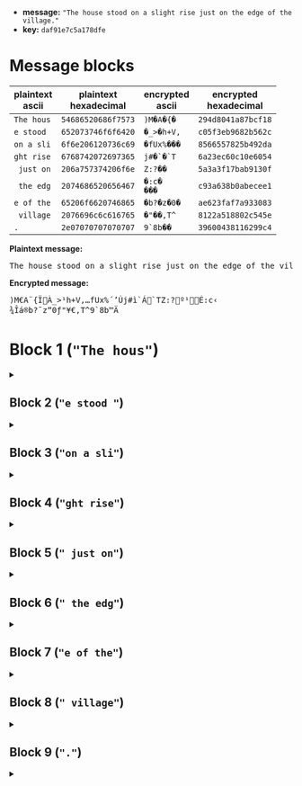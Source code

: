 * **message:** `"The house stood on a slight rise just on the edge of the village."`
* **key:** `daf91e7c5a178dfe`

# Message blocks
| plaintext<br>ascii | plaintext<br>hexadecimal | encrypted<br>ascii | encrypted<br>hexadecimal |
| ------------------ | ------------------------ | ------------------ | ------------------------ |
| `The hous` | `54686520686f7573` | ```)M�A�{�```  | `294d8041a87bcf18` |
| `e stood ` | `652073746f6f6420` | ```�_>�h+V,``` | `c05f3eb9682b562c` |
| `on a sli` | `6f6e206120736c69` | ```�fUx%���``` | `8566557825b492da` |
| `ght rise` | `6768742072697365` | ```j#�`�`T```  | `6a23ec60c10e6054` |
| ` just on` | `206a757374206f6e` | ```Z:?��```    | `5a3a3f17bab9130f` |
| ` the edg` | `2074686520656467` | ```�:c�```<br>```���``` | `c93a638b0abecee1` |
| `e of the` | `65206f6620746865` | ```�b?�z�0�``` | `ae623faf7a933083` |
| ` village` | `2076696c6c616765` | ```�"��,T^```  | `8122a518802c545e` |
| `.`        | `2e07070707070707` | ```9`8b��```   | `39600438116299c4` |

**Plaintext message:**
<pre>The house stood on a slight rise just on the edge of the village.</pre>

**Encrypted message:**
<pre>)M€A¨{ÏÀ_>¹h+V,…fUx%´’Új#ì`Á`TZ:?º¹É:c‹
¾Îá®b?¯z“0ƒ"¥€,T^9`8b™Ä</pre>

# Block 1 (`"The hous"`)
<details><summary></summary>

* Block: `54686520686f7573`
* PC-1: `f7c165e400fe32a0`

| round | left | right | subkey | feistel | feistel XOR left |
| ----- | ---- | ----- | ------ | ------- | ---------------- |
|  0 | `f7c165e4` | `00fe32a0` | `b9c2fcfffd4c` | `c9fb7f8a` | `3e3a1a6e`
|  1 | `00fe32a0` | `3e3a1a6e` | `a5fc9a5f9eef` | `b88933e7` | `b8770147`
|  2 | `3e3a1a6e` | `b8770147` | `762fc2defdf9` | `d971feb8` | `e74be4d6`
|  3 | `b8770147` | `e74be4d6` | `7afc112bff7d` | `b86fc111` | `0018c056`
|  4 | `e74be4d6` | `0018c056` | `4da55efbfdb2` | `3703aaed` | `d0484e3b`
|  5 | `0018c056` | `d0484e3b` | `66c49fed4f3f` | `f5c2e524` | `f5da2572`
|  6 | `d0484e3b` | `f5da2572` | `7f8922df7ade` | `b7041ca1` | `674c529a`
|  7 | `f5da2572` | `674c529a` | `aaa8bbf5d3fd` | `e9d37450` | `1c095122`
|  8 | `674c529a` | `1c095122` | `89f2c7ffee9c` | `27c4eaae` | `4088b834`
|  9 | `1c095122` | `4088b834` | `315fce7977df` | `d084844a` | `cc8dd568`
| 10 | `4088b834` | `cc8dd568` | `7071e1bff0af` | `7f5da68e` | `3fd51eba`
| 11 | `cc8dd568` | `3fd51eba` | `91cd75e67fe7` | `80b8a96d` | `4c357c05`
| 12 | `3fd51eba` | `4c357c05` | `c56397beabff` | `1a51ac9e` | `2584b224`
| 13 | `4c357c05` | `2584b224` | `3797a5f7dfd3` | `89ce96a0` | `c5fbeaa5`
| 14 | `2584b224` | `c5fbeaa5` | `db10e35fa77b` | `71b54144` | `5431f360`
| 15 | `c5fbeaa5` | `5431f360` | `49aa7bf4d7ff` | `af5ba8ce` | `6aa0426b`
* Catted halves: `6aa0426b5431f360`
* PC-2: `294d8041a87bcf18`

| round | half block | subkey | expanded | e XOR subkey | s-box | p-box |
| ----- | ---------- | ------ | -------- | ------------ | ----- | ----- |
|  0 | `00fe32a0` | `b9c2fcfffd4c` | `0017fc1a5500` | `b9d500e5a84c` | `bbc7a76b` | `c9fb7f8a`
|  1 | `3e3a1a6e` | `a5fc9a5f9eef` | `1fc1f40f435c` | `ba3d6e50ddb3` | `b8ed398c` | `b88933e7`
|  2 | `b8770147` | `762fc2defdf9` | `df03ae802a0f` | `a92c6c5ed7f6` | `6747af6d` | `d971feb8`
|  3 | `e74be4d6` | `7afc112bff7d` | `70ea57f096ad` | `0a1646db69d0` | `4dc35a8a` | `b86fc111`
|  4 | `0018c056` | `4da55efbfdb2` | `0000f16002ac` | `4da5af9bff1e` | `6078bd97` | `3703aaed`
|  5 | `d0484e3b` | `66c49fed4f3f` | `ea025025c1f7` | `8cc6cfc88ec8` | `c3b39926` | `f5c2e524`
|  6 | `f5da2572` | `7f8922df7ade` | `7abef410aba5` | `0537d6cfd17b` | `0015f8b5` | `b7041ca1`
|  7 | `674c529a` | `aaa8bbf5d3fd` | `30ea582a54f4` | `9a42e3df8709` | `874f916a` | `e9d37450`
|  8 | `1c095122` | `89f2c7ffee9c` | `0f8052aa2904` | `86729555c798` | `f132f515` | `27c4eaae`
|  9 | `4088b834` | `315fce7977df` | `2014515f01a8` | `114b9f267677` | `d2094c20` | `d084844a`
| 10 | `cc8dd568` | `7071e1bff0af` | `65945beaab51` | `15e5ba555bfe` | `7a72fd78` | `7f5da68e`
| 11 | `3fd51eba` | `91cd75e67fe7` | `1ffeaa8fd5f4` | `8e33df69aa13` | `c8a907c5` | `80b8a96d`
| 12 | `4c357c05` | `c56397beabff` | `a581aabf800a` | `60e23d012bf5` | `54622d79` | `1a51ac9e`
| 13 | `2584b224` | `3797a5f7dfd3` | `10bc095a4108` | `272bacad9edb` | `e807e02e` | `89ce96a0`
| 14 | `c5fbeaa5` | `db10e35fa77b` | `e0bff7f5550b` | `3baf14aaf270` | `83e8da40` | `71b54144`
| 15 | `5431f360` | `49aa7bf4d7ff` | `2a81a3fa6b00` | `632bd80ebcff` | `587bb55b` | `af5ba8ce`
</details>

## Block 2 (`"e stood "`)
<details><summary></summary>

* Block: `652073746f6f6420`
* PC-1: `7d0c793500ff3034`

| round | left | right | subkey | feistel | feistel XOR left |
| ----- | ---- | ----- | ------ | ------- | ---------------- |
|  0 | `7d0c7935` | `00ff3034` | `b9c2fcfffd4c` | `f29953e2` | `8f952ad7`
|  1 | `00ff3034` | `8f952ad7` | `a5fc9a5f9eef` | `f958dd7e` | `f9a7ed4a`
|  2 | `8f952ad7` | `f9a7ed4a` | `762fc2defdf9` | `0b0ba0b0` | `849e8a67`
|  3 | `f9a7ed4a` | `849e8a67` | `7afc112bff7d` | `e3ca732f` | `1a6d9e65`
|  4 | `849e8a67` | `1a6d9e65` | `4da55efbfdb2` | `bff6eb6e` | `3b686109`
|  5 | `1a6d9e65` | `3b686109` | `66c49fed4f3f` | `a9410109` | `b32c9f6c`
|  6 | `3b686109` | `b32c9f6c` | `7f8922df7ade` | `ecf9b709` | `d791d600`
|  7 | `b32c9f6c` | `d791d600` | `aaa8bbf5d3fd` | `95e4ae73` | `26c8311f`
|  8 | `d791d600` | `26c8311f` | `89f2c7ffee9c` | `4d037dda` | `9a92abda`
|  9 | `26c8311f` | `9a92abda` | `315fce7977df` | `ba8405a9` | `9c4c34b6`
| 10 | `9a92abda` | `9c4c34b6` | `7071e1bff0af` | `260b504b` | `bc99fb91`
| 11 | `9c4c34b6` | `bc99fb91` | `91cd75e67fe7` | `ee488300` | `7204b7b6`
| 12 | `bc99fb91` | `7204b7b6` | `c56397beabff` | `85c99cea` | `3950677b`
| 13 | `7204b7b6` | `3950677b` | `3797a5f7dfd3` | `da6686ec` | `a862315a`
| 14 | `3950677b` | `a862315a` | `db10e35fa77b` | `30ecd91d` | `09bcbe66`
| 15 | `a862315a` | `09bcbe66` | `49aa7bf4d7ff` | `fb2cf770` | `534ec62a`
* Catted halves: `534ec62a09bcbe66`
* PC-2: `c05f3eb9682b562c`

| round | half block | subkey | expanded | e XOR subkey | s-box | p-box |
| ----- | ---------- | ------ | -------- | ------------ | ----- | ----- |
|  0 | `00ff3034` | `b9c2fcfffd4c` | `0017fe9a01a8` | `b9d50265fce4` | `bbcd3854` | `f29953e2`
|  1 | `8f952ad7` | `a5fc9a5f9eef` | `c5fcaa9556af` | `600030cac840` | `5faf9c6d` | `f958dd7e`
|  2 | `f9a7ed4a` | `762fc2defdf9` | `7f3d0ff5aa55` | `0912cd2b57ac` | `4c40a11e` | `0b0ba0b0`
|  3 | `849e8a67` | `7afc112bff7d` | `c094fd45430f` | `ba68ec6ebc72` | `bba79596` | `e3ca732f`
|  4 | `1a6d9e65` | `4da55efbfdb2` | `8f435bcfc30a` | `c2e605343eb8` | `f1bbdf5f` | `bff6eb6e`
|  5 | `3b686109` | `66c49fed4f3f` | `9f6b50302852` | `f9afcfdd676d` | `00c39488` | `a9410109`
|  6 | `b32c9f6c` | `7f8922df7ade` | `5a69594feb59` | `25e07b909187` | `ead717e8` | `ecf9b709`
|  7 | `d791d600` | `aaa8bbf5d3fd` | `6afca3eac001` | `c054181f13fc` | `f41bcba5` | `95e4ae73`
|  8 | `26c8311f` | `89f2c7ffee9c` | `90d6501a28fe` | `192497e5c662` | `17dca52b` | `4d037dda`
|  9 | `9a92abda` | `315fce7977df` | `4f54a5557ef5` | `7e0b6b2c092a` | `80817cbc` | `ba8405a9`
| 10 | `9c4c34b6` | `7071e1bff0af` | `4f82581a95ad` | `3ff3b9a56502` | `195c1492` | `260b504b`
| 11 | `bc99fb91` | `91cd75e67fe7` | `df94f3ff7ca3` | `4e5986190344` | `6a931018` | `ee488300`
| 12 | `7204b7b6` | `c56397beabff` | `3a40095afdac` | `ff239ee45653` | `d85fa425` | `85c99cea`
| 13 | `3950677b` | `3797a5f7dfd3` | `9f2aa030ebf6` | `a8bd05c73425` | `622b6e3e` | `da6686ec`
| 14 | `a862315a` | `db10e35fa77b` | `5503041a2af5` | `8e13e7458d8e` | `cda65e81` | `30ecd91d`
| 15 | `09bcbe66` | `49aa7bf4d7ff` | `053df95fc30c` | `4c9782ab14f3` | `6f8ddb3c` | `fb2cf770`
</details>

## Block 3 (`"on a sli"`)
<details><summary></summary>

* Block: `6f6e206120736c69`
* PC-1: `eb2043a900ffc323`

| round | left | right | subkey | feistel | feistel XOR left |
| ----- | ---- | ----- | ------ | ------- | ---------------- |
|  0 | `eb2043a9` | `00ffc323` | `b9c2fcfffd4c` | `49bf4d69` | `a29f0ec0`
|  1 | `00ffc323` | `a29f0ec0` | `a5fc9a5f9eef` | `b626a649` | `b6d9656a`
|  2 | `a29f0ec0` | `b6d9656a` | `762fc2defdf9` | `e96b1671` | `4bf418b1`
|  3 | `b6d9656a` | `4bf418b1` | `7afc112bff7d` | `149fd240` | `a246b72a`
|  4 | `4bf418b1` | `a246b72a` | `4da55efbfdb2` | `c76b9dac` | `8c9f851d`
|  5 | `a246b72a` | `8c9f851d` | `66c49fed4f3f` | `7cf5e5d2` | `deb352f8`
|  6 | `8c9f851d` | `deb352f8` | `7f8922df7ade` | `1dd0bc7a` | `914f3967`
|  7 | `deb352f8` | `914f3967` | `aaa8bbf5d3fd` | `52238433` | `8c90d6cb`
|  8 | `914f3967` | `8c90d6cb` | `89f2c7ffee9c` | `430faf11` | `d2409676`
|  9 | `8c90d6cb` | `d2409676` | `315fce7977df` | `e5dac4a5` | `694a126e`
| 10 | `d2409676` | `694a126e` | `7071e1bff0af` | `98a076a1` | `4ae0e0d7`
| 11 | `694a126e` | `4ae0e0d7` | `91cd75e67fe7` | `cbdfe01f` | `a295f271`
| 12 | `4ae0e0d7` | `a295f271` | `c56397beabff` | `38148666` | `72f466b1`
| 13 | `a295f271` | `72f466b1` | `3797a5f7dfd3` | `0aa6e9bc` | `a8331bcd`
| 14 | `72f466b1` | `a8331bcd` | `db10e35fa77b` | `93ceee73` | `e13a88c2`
| 15 | `a8331bcd` | `e13a88c2` | `49aa7bf4d7ff` | `26df2cd8` | `8eec3715`
* Catted halves: `8eec3715e13a88c2`
* PC-2: `8566557825b492da`

| round | half block | subkey | expanded | e XOR subkey | s-box | p-box |
| ----- | ---------- | ------ | -------- | ------------ | ----- | ----- |
|  0 | `00ffc323` | `b9c2fcfffd4c` | `8017ffe06906` | `39d5031f944a` | `8bc8c6ef` | `49bf4d69`
|  1 | `a29f0ec0` | `a5fc9a5f9eef` | `5054fe85d601` | `f5a864da48ee` | `60195fb2` | `b626a649`
|  2 | `b6d9656a` | `762fc2defdf9` | `5ad6f2b0ab55` | `2cf9306e56ac` | `2e4f92ae` | `e96b1671`
|  3 | `4bf418b1` | `7afc112bff7d` | `a57fa80f15a2` | `df83b924eadf` | `e95c4842` | `149fd240`
|  4 | `a246b72a` | `4da55efbfdb2` | `50420d5ae955` | `1de753a114e7` | `4af7a637` | `c76b9dac`
|  5 | `8c9f851d` | `66c49fed4f3f` | `c594ffc0a8fb` | `a350602de7c4` | `d7da7b68` | `7cf5e5d2`
|  6 | `deb352f8` | `7f8922df7ade` | `6fd5a6aa57f1` | `105c84752d2f` | `d41e8d6d` | `1dd0bc7a`
|  7 | `914f3967` | `aaa8bbf5d3fd` | `ca2a5e9f2b0f` | `6082e56af8f2` | `56400ab6` | `52238433`
|  8 | `8c90d6cb` | `89f2c7ffee9c` | `c594a16ad657` | `4c66669538cb` | `6ec0c1b3` | `430faf11`
|  9 | `d2409676` | `315fce7977df` | `6a42014ac3ad` | `5b1dcf33b472` | `cb33b0e6` | `e5dac4a5`
| 10 | `694a126e` | `7071e1bff0af` | `352a540a435c` | `455bb5b5b3f3` | `a1052bac` | `98a076a1`
| 11 | `4ae0e0d7` | `91cd75e67fe7` | `a557017016ae` | `349a74966949` | `df63c5da` | `cbdfe01f`
| 12 | `a295f271` | `c56397beabff` | `d054abfa43a3` | `15373c44e85c` | `7028586c` | `38148666`
| 13 | `72f466b1` | `3797a5f7dfd3` | `ba57a830d5a2` | `8dc00dc70a71` | `c5a0671f` | `0aa6e9bc`
| 14 | `a8331bcd` | `db10e35fa77b` | `d501a68f7e5b` | `0e1145d0d920` | `fd0bc9b7` | `93ceee73`
| 15 | `e13a88c2` | `49aa7bf4d7ff` | `7029f5451605` | `39838eb1c1fa` | `8c5a7573` | `26df2cd8`
</details>

## Block 4 (`"ght rise"`)
<details><summary></summary>

* Block: `6768742072697365`
* PC-1: `f75485e100ff2251`

| round | left | right | subkey | feistel | feistel XOR left |
| ----- | ---- | ----- | ------ | ------- | ---------------- |
|  0 | `f75485e1` | `00ff2251` | `b9c2fcfffd4c` | `e19b5141` | `16cfd4a0`
|  1 | `00ff2251` | `16cfd4a0` | `a5fc9a5f9eef` | `8ed80de2` | `8e272fb3`
|  2 | `16cfd4a0` | `8e272fb3` | `762fc2defdf9` | `e63f6a79` | `f0f0bed9`
|  3 | `8e272fb3` | `f0f0bed9` | `7afc112bff7d` | `8350b851` | `0d7797e2`
|  4 | `f0f0bed9` | `0d7797e2` | `4da55efbfdb2` | `ed894af0` | `1d79f429`
|  5 | `0d7797e2` | `1d79f429` | `66c49fed4f3f` | `98f87695` | `958fe177`
|  6 | `1d79f429` | `958fe177` | `7f8922df7ade` | `2e472ca3` | `333ed88a`
|  7 | `958fe177` | `333ed88a` | `aaa8bbf5d3fd` | `f34042a8` | `66cfa3df`
|  8 | `333ed88a` | `66cfa3df` | `89f2c7ffee9c` | `eef749d9` | `ddc99153`
|  9 | `66cfa3df` | `ddc99153` | `315fce7977df` | `28c7fbe4` | `4e08583b`
| 10 | `ddc99153` | `4e08583b` | `7071e1bff0af` | `a209674f` | `7fc0f61c`
| 11 | `4e08583b` | `7fc0f61c` | `91cd75e67fe7` | `b2cf008f` | `fcc758b4`
| 12 | `7fc0f61c` | `fcc758b4` | `c56397beabff` | `dcb72627` | `a377d03b`
| 13 | `fcc758b4` | `a377d03b` | `3797a5f7dfd3` | `05ec7324` | `f92b2b90`
| 14 | `a377d03b` | `f92b2b90` | `db10e35fa77b` | `b738f518` | `144f2523`
| 15 | `f92b2b90` | `144f2523` | `49aa7bf4d7ff` | `24ab8f82` | `dd80a412`
* Catted halves: `dd80a412144f2523`
* PC-2: `6a23ec60c10e6054`

| round | half block | subkey | expanded | e XOR subkey | s-box | p-box |
| ----- | ---------- | ------ | -------- | ------------ | ----- | ----- |
|  0 | `00ff2251` | `b9c2fcfffd4c` | `8017fe9042a2` | `39d5026fbfee` | `8bcd90c2` | `e19b5141`
|  1 | `16cfd4a0` | `a5fc9a5f9eef` | `0ad65fea9500` | `af2ac5b50bef` | `989b207d` | `8ed80de2`
|  2 | `8e272fb3` | `762fc2defdf9` | `c5c10e95fda7` | `b3eecc4b005e` | `2f5957d7` | `e63f6a79`
|  3 | `f0f0bed9` | `7afc112bff7d` | `fa17a15fd6f3` | `80ebb074298e` | `440f81d1` | `8350b851`
|  4 | `0d7797e2` | `4da55efbfdb2` | `05abafcaff04` | `480ef13102b6` | `af59b00d` | `ed894af0`
|  5 | `1d79f429` | `66c49fed4f3f` | `8fabf3fa8152` | `e96f6c17ce6d` | `ad272be8` | `98f87695`
|  6 | `958fe177` | `7f8922df7ade` | `cabc5ff02baf` | `b5357d2f5171` | `105271bf` | `2e472ca3`
|  7 | `333ed88a` | `aaa8bbf5d3fd` | `1a69fd6f1454` | `b0c1469ac7a9` | `2303bc14` | `f34042a8`
|  8 | `66cfa3df` | `89f2c7ffee9c` | `b0d65fd07efe` | `3924982f9062` | `87db76db` | `eef749d9`
|  9 | `ddc99153` | `315fce7977df` | `efbe53ca2aa7` | `dee19db35d78` | `e1ee710f` | `28c7fbe4`
| 10 | `4e08583b` | `7071e1bff0af` | `a5c0502f01f6` | `d5b1b190f159` | `39e915b0` | `a209674f`
| 11 | `7fc0f61c` | `91cd75e67fe7` | `3ffe017ac0f8` | `ae33749cbf1f` | `98637c92` | `b2cf008f`
| 12 | `fcc758b4` | `c56397beabff` | `7f960eaf15a9` | `baf59911be56` | `b2714bee` | `dcb72627`
| 13 | `a377d03b` | `3797a5f7dfd3` | `d06bafea01f7` | `e7fc0a1dde24` | `a9b6c304` | `05ec7324`
| 14 | `f92b2b90` | `db10e35fa77b` | `7f2956957ca1` | `a439b5cadbda` | `4d959f70` | `b738f518`
| 15 | `144f2523` | `49aa7bf4d7ff` | `8a825e90a906` | `c32825647ef9` | `f8d03223` | `24ab8f82`
</details>

## Block 5 (`" just on"`)
<details><summary></summary>

* Block: `206a757374206f6e`
* PC-1: `de1cd44c00ffc2ca`

| round | left | right | subkey | feistel | feistel XOR left |
| ----- | ---- | ----- | ------ | ------- | ---------------- |
|  0 | `de1cd44c` | `00ffc2ca` | `b9c2fcfffd4c` | `539d6f6a` | `8d81bb26`
|  1 | `00ffc2ca` | `8d81bb26` | `a5fc9a5f9eef` | `881e2e0a` | `88e1ecc0`
|  2 | `8d81bb26` | `88e1ecc0` | `762fc2defdf9` | `dbb21ff6` | `5633a4d0`
|  3 | `88e1ecc0` | `5633a4d0` | `7afc112bff7d` | `196ddbd1` | `918c3711`
|  4 | `5633a4d0` | `918c3711` | `4da55efbfdb2` | `8ae582ab` | `dcd6267b`
|  5 | `918c3711` | `dcd6267b` | `66c49fed4f3f` | `323350ae` | `a3bf67bf`
|  6 | `dcd6267b` | `a3bf67bf` | `7f8922df7ade` | `219a7502` | `fd4c5379`
|  7 | `a3bf67bf` | `fd4c5379` | `aaa8bbf5d3fd` | `a3c9d840` | `0076bfff`
|  8 | `fd4c5379` | `0076bfff` | `89f2c7ffee9c` | `9b62ccd1` | `662e9fa8`
|  9 | `0076bfff` | `662e9fa8` | `315fce7977df` | `e3e49734` | `e39228cb`
| 10 | `662e9fa8` | `e39228cb` | `7071e1bff0af` | `eb7fed75` | `8d5172dd`
| 11 | `e39228cb` | `8d5172dd` | `91cd75e67fe7` | `4f88b4f1` | `ac1a9c3a`
| 12 | `8d5172dd` | `ac1a9c3a` | `c56397beabff` | `18d3ba3d` | `9582c8e0`
| 13 | `ac1a9c3a` | `9582c8e0` | `3797a5f7dfd3` | `7ac04c59` | `d6dad063`
| 14 | `9582c8e0` | `d6dad063` | `db10e35fa77b` | `a5b47f3f` | `3036b7df`
| 15 | `d6dad063` | `3036b7df` | `49aa7bf4d7ff` | `d7a55c8f` | `017f8cec`
* Catted halves: `017f8cec3036b7df`
* PC-2: `5a3a3f17bab9130f`

| round | half block | subkey | expanded | e XOR subkey | s-box | p-box |
| ----- | ---------- | ------ | -------- | ------------ | ----- | ----- |
|  0 | `00ffc2ca` | `b9c2fcfffd4c` | `0017ffe05654` | `b9d5031fab18` | `bbc8cd75` | `539d6f6a`
|  1 | `8d81bb26` | `a5fc9a5f9eef` | `45bc03df690d` | `e0409980f7e2` | `3801456b` | `881e2e0a`
|  2 | `88e1ecc0` | `762fc2defdf9` | `451703f59601` | `3338c12b6bf8` | `b6adaa7f` | `dbb21ff6`
|  3 | `5633a4d0` | `7afc112bff7d` | `2ac1a7d096a0` | `503db6fb69dd` | `6dceea89` | `196ddbd1`
|  4 | `918c3711` | `4da55efbfdb2` | `ca3c581ae8a3` | `879906e11511` | `f043669c` | `8ae582ab`
|  5 | `dcd6267b` | `66c49fed4f3f` | `ef96ac10c3f7` | `895233fd8cc8` | `11643e56` | `323350ae`
|  6 | `a3bf67bf` | `7f8922df7ade` | `d07dfeb0fdff` | `aff4dc6f8721` | `99849162` | `219a7502`
|  7 | `fd4c5379` | `aaa8bbf5d3fd` | `ffaa582a6bf3` | `5502e3dfb80e` | `c94f9011` | `a3c9d840`
|  8 | `0076bfff` | `89f2c7ffee9c` | `8003ad5ffffe` | `09f16aa01162` | `450baabb` | `9b62ccd1`
|  9 | `662e9fa8` | `315fce7977df` | `30c15d4ffd50` | `019e93368a8f` | `e6a7d234` | `e3e49734`
| 10 | `e39228cb` | `7071e1bff0af` | `f07ca4151657` | `800d45aae6f8` | `4febd3ff` | `eb7fed75`
| 11 | `8d5172dd` | `91cd75e67fe7` | `c5aaa2ba56fb` | `5467d75c291c` | `ce1ca1bc` | `4f88b4f1`
| 12 | `ac1a9c3a` | `c56397beabff` | `5580f54f81f5` | `90e362f12a0a` | `e4660dcf` | `18d3ba3d`
| 13 | `9582c8e0` | `3797a5f7dfd3` | `4abc05651701` | `7d2ba092c8d2` | `870a1cb9` | `7ac04c59`
| 14 | `d6dad063` | `db10e35fa77b` | `ead6f56a0307` | `31c61635a47c` | `b5b5d7e5` | `a5b47f3f`
| 15 | `3036b7df` | `49aa7bf4d7ff` | `9a01ad5afefe` | `d3abd6ae2901` | `9375eeb1` | `d7a55c8f`
</details>

## Block 6 (`" the edg"`)
<details><summary></summary>

* Block: `2074686520656467`
* PC-1: `ee02eaa800ff0480`

| round | left | right | subkey | feistel | feistel XOR left |
| ----- | ---- | ----- | ------ | ------- | ---------------- |
|  0 | `ee02eaa8` | `00ff0480` | `b9c2fcfffd4c` | `dabf5bc3` | `34bdb16b`
|  1 | `00ff0480` | `34bdb16b` | `a5fc9a5f9eef` | `f7732d92` | `f78c2912`
|  2 | `34bdb16b` | `f78c2912` | `762fc2defdf9` | `3f999262` | `0b242309`
|  3 | `f78c2912` | `0b242309` | `7afc112bff7d` | `88b58daa` | `7f39a4b8`
|  4 | `0b242309` | `7f39a4b8` | `4da55efbfdb2` | `d53254d0` | `de1677d9`
|  5 | `7f39a4b8` | `de1677d9` | `66c49fed4f3f` | `0e1a5c02` | `7123f8ba`
|  6 | `de1677d9` | `7123f8ba` | `7f8922df7ade` | `3aa423ad` | `e4b25474`
|  7 | `7123f8ba` | `e4b25474` | `aaa8bbf5d3fd` | `a31aaa47` | `d23952fd`
|  8 | `e4b25474` | `d23952fd` | `89f2c7ffee9c` | `b737f9b7` | `5385adc3`
|  9 | `d23952fd` | `5385adc3` | `315fce7977df` | `81ec01cd` | `53d55330`
| 10 | `5385adc3` | `53d55330` | `7071e1bff0af` | `82c094e5` | `d1453926`
| 11 | `53d55330` | `d1453926` | `91cd75e67fe7` | `7f59757d` | `2c8c264d`
| 12 | `d1453926` | `2c8c264d` | `c56397beabff` | `cf5ea2b9` | `1e1b9b9f`
| 13 | `2c8c264d` | `1e1b9b9f` | `3797a5f7dfd3` | `0ce50397` | `206925da`
| 14 | `1e1b9b9f` | `206925da` | `db10e35fa77b` | `f7bde0e1` | `e9a67b7e`
| 15 | `206925da` | `e9a67b7e` | `49aa7bf4d7ff` | `e54b4557` | `c522608d`
* Catted halves: `c522608de9a67b7e`
* PC-2: `c93a638b0abecee1`

| round | half block | subkey | expanded | e XOR subkey | s-box | p-box |
| ----- | ---------- | ------ | -------- | ------------ | ----- | ----- |
|  0 | `00ff0480` | `b9c2fcfffd4c` | `0017fe809400` | `b9d5027f694c` | `bbcd6adb` | `dabf5bc3`
|  1 | `34bdb16b` | `a5fc9a5f9eef` | `9a95fbda2b56` | `3f696185b5b9` | `16d3bb73` | `f7732d92`
|  2 | `f78c2912` | `762fc2defdf9` | `7afc581528a5` | `0cd39acbd55c` | `f85c985c` | `3f999262`
|  3 | `0b242309` | `7afc112bff7d` | `856908106852` | `ff95193b972f` | `d0c1666d` | `88b58daa`
|  4 | `7f39a4b8` | `4da55efbfdb2` | `3fe9f3d095f0` | `724cad2b6842` | `071daa62` | `d53254d0`
|  5 | `de1677d9` | `66c49fed4f3f` | `efc0ac3afef3` | `890433d7b1cc` | `1914007b` | `0e1a5c02`
|  6 | `7123f8ba` | `7f8922df7ade` | `3a2907ff15f4` | `45a025206f2a` | `a0a07f9c` | `3aa423ad`
|  7 | `e4b25474` | `aaa8bbf5d3fd` | `7095a42a83a9` | `da3d1fdf5054` | `782991d3` | `a31aaa47`
|  8 | `d23952fd` | `89f2c7ffee9c` | `ea41f2aa57fb` | `63b33555b967` | `55f5fbd7` | `b737f9b7`
|  9 | `5385adc3` | `315fce7977df` | `aa7c0bd5be06` | `9b23c5acc9d9` | `88abe680` | `81ec01cd`
| 10 | `53d55330` | `7071e1bff0af` | `2a7eaaaa69a0` | `5a0f4b15990f` | `c02f20b4` | `82c094e5`
| 11 | `d1453926` | `91cd75e67fe7` | `6a2a0a9f290d` | `fbe77f7956ea` | `0ffe9dfc` | `7f59757d`
| 12 | `2c8c264d` | `c56397beabff` | `95945810c25a` | `50f7cfae69a5` | `6e13e5de` | `cf5ea2b9`
| 13 | `1e1b9b9f` | `3797a5f7dfd3` | `8fc0f7cf7cfe` | `b8575238a32d` | `b4f26288` | `0ce50397`
| 14 | `206925da` | `db10e35fa77b` | `10035290bef4` | `cb13b1cf198f` | `cb59fbd4` | `f7bde0e1`
| 15 | `e9a67b7e` | `49aa7bf4d7ff` | `753d0c3f6bfd` | `3c9777cbbc02` | `1ffb90a2` | `e54b4557`
</details>

## Block 7 (`"e of the"`)
<details><summary></summary>

* Block: `65206f6620746865`
* PC-1: `ed20ad8500ff440c`

| round | left | right | subkey | feistel | feistel XOR left |
| ----- | ---- | ----- | ------ | ------- | ---------------- |
|  0 | `ed20ad85` | `00ff440c` | `b9c2fcfffd4c` | `c1bb7fca` | `2c9bd24f`
|  1 | `00ff440c` | `2c9bd24f` | `a5fc9a5f9eef` | `ceba3ef3` | `ce457aff`
|  2 | `2c9bd24f` | `ce457aff` | `762fc2defdf9` | `65bce23d` | `49273072`
|  3 | `ce457aff` | `49273072` | `7afc112bff7d` | `f29d03d2` | `3cd8792d`
|  4 | `49273072` | `3cd8792d` | `4da55efbfdb2` | `9e8d3cc2` | `d7aa0cb0`
|  5 | `3cd8792d` | `d7aa0cb0` | `66c49fed4f3f` | `b2cafef2` | `8e1287df`
|  6 | `d7aa0cb0` | `8e1287df` | `7f8922df7ade` | `e6867792` | `312c7b22`
|  7 | `8e1287df` | `312c7b22` | `aaa8bbf5d3fd` | `e5523b58` | `6b40bc87`
|  8 | `312c7b22` | `6b40bc87` | `89f2c7ffee9c` | `cb684d96` | `fa4436b4`
|  9 | `6b40bc87` | `fa4436b4` | `315fce7977df` | `bd5cea3c` | `d61c56bb`
| 10 | `fa4436b4` | `d61c56bb` | `7071e1bff0af` | `d79c6938` | `2dd85f8c`
| 11 | `d61c56bb` | `2dd85f8c` | `91cd75e67fe7` | `fff3ca5b` | `29ef9ce0`
| 12 | `2dd85f8c` | `29ef9ce0` | `c56397beabff` | `0f972996` | `224f761a`
| 13 | `29ef9ce0` | `224f761a` | `3797a5f7dfd3` | `c2eb9b3d` | `eb0407dd`
| 14 | `224f761a` | `eb0407dd` | `db10e35fa77b` | `8b106ba5` | `a95f1dbf`
| 15 | `eb0407dd` | `a95f1dbf` | `49aa7bf4d7ff` | `f9700a71` | `12740dac`
* Catted halves: `12740daca95f1dbf`
* PC-2: `ae623faf7a933083`

| round | half block | subkey | expanded | e XOR subkey | s-box | p-box |
| ----- | ---------- | ------ | -------- | ------------ | ----- | ----- |
|  0 | `00ff440c` | `b9c2fcfffd4c` | `0017fea08058` | `b9d5025f7d14` | `bbcda763` | `c1bb7fca`
|  1 | `2c9bd24f` | `a5fc9a5f9eef` | `9594f7ea425e` | `30686db5dcb1` | `be1d23ff` | `ceba3ef3`
|  2 | `ce457aff` | `762fc2defdf9` | `e5c20abf57ff` | `93edc861aa06` | `ef30d7c4` | `65bce23d`
|  3 | `49273072` | `7afc112bff7d` | `25290e9a03a4` | `5fd51fb1fcd9` | `bec97850` | `f29d03d2`
|  4 | `3cd8792d` | `4da55efbfdb2` | `9f96f03f295a` | `d233aec4d4e8` | `985d6939` | `9e8d3cc2`
|  5 | `d7aa0cb0` | `66c49fed4f3f` | `6afd540595a1` | `0c39cbe8da9e` | `fd0f3937` | `b2cafef2`
|  6 | `8e1287df` | `7f8922df7ade` | `c5c0a540feff` | `ba49879f8421` | `b7957132` | `e6867792`
|  7 | `312c7b22` | `aaa8bbf5d3fd` | `1a29583f6904` | `b081e3cabaf9` | `269f9543` | `e5523b58`
|  8 | `6b40bc87` | `89f2c7ffee9c` | `b56a015f940e` | `3c98c6a07a92` | `1fa3a239` | `cb684d96`
|  9 | `fa4436b4` | `315fce7977df` | `7f42081ad5a9` | `4e1dc663a276` | `6d33dd4d` | `bd5cea3c`
| 10 | `d61c56bb` | `7071e1bff0af` | `eac0f82ad5f7` | `9ab119952558` | `8f91cd55` | `d79c6938`
| 11 | `2dd85f8c` | `91cd75e67fe7` | `15bef02ffc58` | `847385c983bf` | `f75b9edb` | `fff3ca5b`
| 12 | `29ef9ce0` | `c56397beabff` | `153f5fcf9700` | `d05cc8713cff` | `94f0e15b` | `0f972996`
| 13 | `224f761a` | `3797a5f7dfd3` | `10425ebac0f4` | `27d5fb4d1f27` | `eee70697` | `c2eb9b3d`
| 14 | `eb0407dd` | `db10e35fa77b` | `f5680800fefb` | `2e78eb5f5980` | `21a1a1dd` | `8b106ba5`
| 15 | `a95f1dbf` | `49aa7bf4d7ff` | `d52afe8fbdff` | `9c80857b6a00` | `260b9acd` | `f9700a71`
</details>

## Block 8 (`" village"`)
<details><summary></summary>

* Block: `2076696c6c616765`
* PC-1: `fe02dae400ff1c42`

| round | left | right | subkey | feistel | feistel XOR left |
| ----- | ---- | ----- | ------ | ------- | ---------------- |
|  0 | `fe02dae4` | `00ff1c42` | `b9c2fcfffd4c` | `c3af57e2` | `3dad8d06`
|  1 | `00ff1c42` | `3dad8d06` | `a5fc9a5f9eef` | `e7b07fd3` | `e74f6391`
|  2 | `3dad8d06` | `e74f6391` | `762fc2defdf9` | `27a9d617` | `1a045b11`
|  3 | `e74f6391` | `1a045b11` | `7afc112bff7d` | `853ee78c` | `6271841d`
|  4 | `1a045b11` | `6271841d` | `4da55efbfdb2` | `44eea1ae` | `5eeafabf`
|  5 | `6271841d` | `5eeafabf` | `66c49fed4f3f` | `20d8991c` | `42a91d01`
|  6 | `5eeafabf` | `42a91d01` | `7f8922df7ade` | `fac9b2f1` | `a423484e`
|  7 | `42a91d01` | `a423484e` | `aaa8bbf5d3fd` | `745a2db1` | `36f330b0`
|  8 | `a423484e` | `36f330b0` | `89f2c7ffee9c` | `b6d98ea0` | `12fac6ee`
|  9 | `36f330b0` | `12fac6ee` | `315fce7977df` | `aee37d39` | `98104d89`
| 10 | `12fac6ee` | `98104d89` | `7071e1bff0af` | `b338bafa` | `a1c27c14`
| 11 | `98104d89` | `a1c27c14` | `91cd75e67fe7` | `b285ce56` | `2a9583df`
| 12 | `a1c27c14` | `2a9583df` | `c56397beabff` | `122ceadd` | `b3ee96c9`
| 13 | `2a9583df` | `b3ee96c9` | `3797a5f7dfd3` | `eb1c1925` | `c1899afa`
| 14 | `b3ee96c9` | `c1899afa` | `db10e35fa77b` | `a6c83e4b` | `1526a882`
| 15 | `c1899afa` | `1526a882` | `49aa7bf4d7ff` | `01417eff` | `c0c8e405`
* Catted halves: `c0c8e4051526a882`
* PC-2: `8122a518802c545e`

| round | half block | subkey | expanded | e XOR subkey | s-box | p-box |
| ----- | ---------- | ------ | -------- | ------------ | ----- | ----- |
|  0 | `00ff1c42` | `b9c2fcfffd4c` | `0017fe8f8204` | `b9d502707f48` | `bbcde236` | `c3af57e2`
|  1 | `3dad8d06` | `a5fc9a5f9eef` | `1fbd5bc5a80c` | `ba41c19a36e3` | `b79db3f1` | `e7b07fd3`
|  2 | `e74f6391` | `762fc2defdf9` | `f0ea5eb07ca3` | `86c59c6e815a` | `fd7492b0` | `27a9d617`
|  3 | `1a045b11` | `7afc112bff7d` | `8f40082f68a2` | `f5bc190497df` | `69b1e762` | `853ee78c`
|  4 | `6271841d` | `4da55efbfdb2` | `b043a3c080fa` | `fde6fd3b7d48` | `dab26706` | `44eea1ae`
|  5 | `5eeafabf` | `66c49fed4f3f` | `afd7557f55fe` | `c913ca921ac1` | `cca61441` | `20d8991c`
|  6 | `42a91d01` | `7f8922df7ade` | `a055528fa802` | `dfdc7050d2dc` | `ee4f399c` | `fac9b2f1`
|  7 | `a423484e` | `aaa8bbf5d3fd` | `508106a5025d` | `fa29bd50d1a0` | `0e9239e7` | `745a2db1`
|  8 | `36f330b0` | `89f2c7ffee9c` | `1ad7a69a15a0` | `93256165fb3c` | `e8533875` | `b6d98ea0`
|  9 | `12fac6ee` | `315fce7977df` | `0a57f560d75c` | `3b083b19a083` | `85d717bf` | `aee37d39`
| 10 | `98104d89` | `7071e1bff0af` | `cf00a025bc53` | `bf71419a4cfc` | `7c0dbf55` | `b338bafa`
| 11 | `a1c27c14` | `91cd75e67fe7` | `503e043f80a9` | `c1f371d9ff4e` | `f5695831` | `b285ce56`
| 12 | `2a9583df` | `c56397beabff` | `9554abc07efe` | `50373c7ed501` | `6d286f91` | `122ceadd`
| 13 | `b3ee96c9` | `3797a5f7dfd3` | `da7f5d4ad653` | `ede8f8bd0980` | `0aa5d0dd` | `eb1c1925`
| 14 | `c1899afa` | `db10e35fa77b` | `603c53cf57f5` | `bb2cb090f08e` | `b81f15b1` | `a6c83e4b`
| 15 | `1526a882` | `49aa7bf4d7ff` | `0aa90d551404` | `430376a1c3fb` | `356ea5a5` | `01417eff`
</details>

## Block 9 (`"."`)
<details><summary></summary>

In the last block, because there is only 1 byte of message left, you pad the rest of the bytes in the block with the number of bytes which are empty (in this case, 7, `0x07`).

* Block: `2e07070707070707`
* PC-1: `0000fffe000101ff`

| round | left | right | subkey | feistel | feistel XOR left |
| ----- | ---- | ----- | ------ | ------- | ---------------- |
|  0 | `0000fffe` | `000101ff` | `b9c2fcfffd4c` | `10a770b0` | `10a78f4e`
|  1 | `000101ff` | `10a78f4e` | `a5fc9a5f9eef` | `7dd841bb` | `7dd94044`
|  2 | `10a78f4e` | `7dd94044` | `762fc2defdf9` | `dcf61bf1` | `cc5194bf`
|  3 | `7dd94044` | `cc5194bf` | `7afc112bff7d` | `820e079c` | `ffd747d8`
|  4 | `cc5194bf` | `ffd747d8` | `4da55efbfdb2` | `efef3aee` | `23beae51`
|  5 | `ffd747d8` | `23beae51` | `66c49fed4f3f` | `5d49fb11` | `a29ebcc9`
|  6 | `23beae51` | `a29ebcc9` | `7f8922df7ade` | `d69e0c77` | `f520a226`
|  7 | `a29ebcc9` | `f520a226` | `aaa8bbf5d3fd` | `62c94117` | `c057fdde`
|  8 | `f520a226` | `c057fdde` | `89f2c7ffee9c` | `069353d9` | `f3b3f1ff`
|  9 | `c057fdde` | `f3b3f1ff` | `315fce7977df` | `06ce886c` | `c69975b2`
| 10 | `f3b3f1ff` | `c69975b2` | `7071e1bff0af` | `c9fffda2` | `3a4c0c5d`
| 11 | `c69975b2` | `3a4c0c5d` | `91cd75e67fe7` | `d89dbfce` | `1e04ca7c`
| 12 | `3a4c0c5d` | `1e04ca7c` | `c56397beabff` | `aee59058` | `94a99c05`
| 13 | `1e04ca7c` | `94a99c05` | `3797a5f7dfd3` | `00ddd8eb` | `1ed91297`
| 14 | `94a99c05` | `1ed91297` | `db10e35fa77b` | `5482d525` | `c02b4920`
| 15 | `1ed91297` | `c02b4920` | `49aa7bf4d7ff` | `bc8096c6` | `a2598451`
* Catted halves: `a2598451c02b4920`
* PC-2: `39600438116299c4`

| round | half block | subkey | expanded | e XOR subkey | s-box | p-box |
| ----- | ---------- | ------ | -------- | ------------ | ----- | ----- |
|  0 | `000101ff` | `b9c2fcfffd4c` | `800002803ffe` | `39c2fe7fc2b2` | `85446b06` | `10a770b0`
|  1 | `10a78f4e` | `a5fc9a5f9eef` | `0a150fc5ea5c` | `afe9959a74b3` | `9f92bccc` | `7dd841bb`
|  2 | `7dd94044` | `762fc2defdf9` | `3fbef2a00208` | `4991307efff1` | `a69f6acf` | `dcf61bf1`
|  3 | `cc5194bf` | `7afc112bff7d` | `e582a3ca95ff` | `9f7eb2e16a82` | `2ca16432` | `820e079c`
|  4 | `ffd747d8` | `4da55efbfdb2` | `7ffeaea0fef1` | `325bf05b0343` | `ba7ff71f` | `efef3aee`
|  5 | `23beae51` | `66c49fed4f3f` | `907dfd55c2a2` | `f6b962b88d9d` | `6fd68989` | `5d49fb11`
|  6 | `a29ebcc9` | `7f8922df7ade` | `d054fd5f9653` | `afdddf80ec8d` | `9e3948f7` | `d69e0c77`
|  7 | `f520a226` | `aaa8bbf5d3fd` | `7aa90150410d` | `d001baa592f0` | `9fe21090` | `62c94117`
|  8 | `c057fdde` | `89f2c7ffee9c` | `6002afffbefd` | `e9f068005061` | `a5dc24d2` | `069353d9`
|  9 | `f3b3f1ff` | `315fce7977df` | `fa7da7fa3fff` | `cb2269834820` | `c83a4417` | `06ce886c`
| 10 | `c69975b2` | `7071e1bff0af` | `60d4f2babda5` | `10a513054d0a` | `dbc7e36f` | `c9fffda2`
| 11 | `3a4c0c5d` | `91cd75e67fe7` | `9f42580582fa` | `0e8f2de3fd1d` | `faed6d69` | `d89dbfce`
| 12 | `1e04ca7c` | `c56397beabff` | `0fc0096543f8` | `caa39edbe807` | `c45f5618` | `aee59058`
| 13 | `94a99c05` | `3797a5f7dfd3` | `ca9553cf800b` | `fd02f6385fd8` | `d94e64c5` | `00ddd8eb`
| 14 | `1ed91297` | `db10e35fa77b` | `8fd6f28a54ae` | `54c611d5f3d5` | `c3b408a6` | `5482d525`
| 15 | `c02b4920` | `49aa7bf4d7ff` | `600156a52901` | `29ab2d51fefe` | `f03d3828` | `bc8096c6`
</details>
